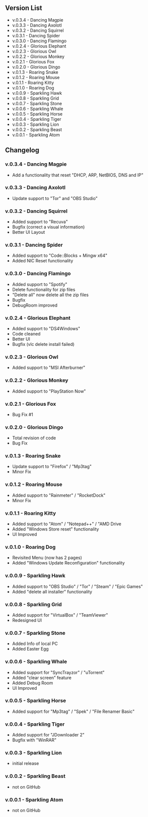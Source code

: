 ## Version List
 - v.0.3.4 - Dancing Magpie
 - v.0.3.3 - Dancing Axolotl
 - v.0.3.2 - Dancing Squirrel
 - v.0.3.1 - Dancing Spider
 - v.0.3.0 - Dancing Flamingo
 - v.0.2.4 - Glorious Elephant
 - v.0.2.3 - Glorious Owl
 - v.0.2.2 - Glorious Monkey
 - v.0.2.1 - Glorious Fox
 - v.0.2.0 - Glorious Dingo
 - v.0.1.3 - Roaring Snake
 - v.0.1.2 - Roaring Mouse
 - v.0.1.1 - Roaring Kitty
 - v.0.1.0 - Roaring Dog
 - v.0.0.9 - Sparkling Hawk
 - v.0.0.8 - Sparkling Grid
 - v.0.0.7 - Sparkling Stone
 - v.0.0.6 - Sparkling Whale
 - v.0.0.5 - Sparkling Horse
 - v.0.0.4 - Sparkling Tiger
 - v.0.0.3 - Sparkling Lion
 - v.0.0.2 - Sparkling Beast
 - v.0.0.1 - Sparkling Atom

## Changelog
### v.0.3.4 - Dancing Magpie
+ Add a functionality that reset "DHCP, ARP, NetBIOS, DNS and IP"

### v.0.3.3 - Dancing Axolotl
+ Update support to "Tor" and "OBS Studio"

### v.0.3.2 - Dancing Squirrel
+ Added support to "Recuva"
+ Bugfix (correct a visual information)
+ Better UI Layout

### v.0.3.1 - Dancing Spider
+ Added support to "Code::Blocks + Mingw x64"
+ Added NIC Reset functionality

### v.0.3.0 - Dancing Flamingo
+ Added support to "Spotify"
+ Delete functionality for zip files
+ "Delete all" now delete all the zip files
+ Bugfix
+ DebugRoom improved

### v.0.2.4 - Glorious Elephant
+ Added support to "DS4Windows"
+ Code cleaned
+ Better UI
+ Bugfix (vlc delete install failed)

### v.0.2.3 - Glorious Owl
+ Added support to "MSI Afterburner"

### v.0.2.2 - Glorious Monkey
+ Added support to "PlayStation Now"

### v.0.2.1 - Glorious Fox
+ Bug Fix #1

### v.0.2.0 - Glorious Dingo
+ Total revision of code
+ Bug Fix

### v.0.1.3 - Roaring Snake
+ Update support to "Firefox" / "Mp3tag"
+ Minor Fix

### v.0.1.2 - Roaring Mouse
+ Added support to "Rainmeter" / "RocketDock"
+ Minor Fix

### v.0.1.1 - Roaring Kitty
+ Added support to "Atom" / "Notepad++" / "AMD Drive
+ Added "Windows Store reset" functionality
+ UI Improved

### v.0.1.0 - Roaring Dog
+ Revisited Menu (now has 2 pages)
+ Added "Windows Update Reconfiguration" functionality

### v.0.0.9 - Sparkling Hawk
+ Added support to "OBS Studio" / "Tor" / "Steam" / "Epic Games"
+ Added "delete all installer" functionality

### v.0.0.8 - Sparkling Grid
+ Added support for "VirtualBox" / "TeamViewer"
+ Redesigned UI

### v.0.0.7 - Sparkling Stone
+ Added Info of local PC
+ Added Easter Egg

### v.0.0.6 - Sparkling Whale
+ Added support for "SyncTrayzor" / "uTorrent"
+ Added "clear screen" feature
+ Added Debug Room
+ UI Improved

### v.0.0.5 - Sparkling Horse
+ Added support for "Mp3tag" / "Spek" / "File Renamer Basic"

### v.0.0.4 - Sparkling Tiger
+ Added support for "JDownloader 2"
+ Bugfix with "WinRAR"

### v.0.0.3 - Sparkling Lion
+ initial release

### v.0.0.2 - Sparkling Beast
- not on GitHub

### v.0.0.1 - Sparkling Atom
- not on GitHub
